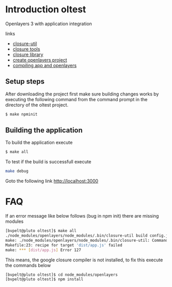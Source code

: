 # Introduction oltest
Openlayers 3 with application integration

links
- [closure-util](https://github.com/openlayers/closure-util)
- [closure tools](https://developers.google.com/closure/)
- [closure library](https://developers.google.com/closure/library/)
- [create openlayers project](http://openlayers.org/en/latest/doc/tutorials/browserify.html)
- [compiling app and openlayers](http://openlayers.org/en/latest/doc/tutorials/closure.html)


## Setup steps
After downloading the project first make sure building changes works by executing the following command from the command prompt in the directory of the oltest project.

```bash
$ make npminit
```

## Building the application
To build the application execute
```bash
$ make all
```
To test if the build is successfull execute
```bash
make debug
```
Goto the following link [http://localhost:3000](http://localhost:3000)

# FAQ
If an error message like below follows (bug in npm init) there are missing modules
```bash
[bvpelt@pluto oltest]$ make all
./node_modules/openlayers/node_modules/.bin/closure-util build config.json ./dist/app.js
make: ./node_modules/openlayers/node_modules/.bin/closure-util: Command not found
Makefile:23: recipe for target 'dist/app.js' failed
make: *** [dist/app.js] Error 127
```

This means, the google closure compiler is not installed, to fix this execute the commands below
```bash
[bvpelt@pluto oltest]$ cd node_modules/openlayers
[bvpelt@pluto oltest]$ npm install
```

